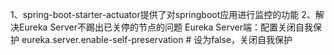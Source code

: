 1、spring-boot-starter-actuator提供了对springboot应用进行监控的功能
2、解决Eureka Server不踢出已关停的节点的问题
Eureka Server端：配置关闭自我保护
eureka.server.enable-self-preservation			# 设为false，关闭自我保护
